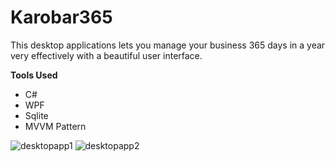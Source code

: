 # Karobar365
This desktop applications lets you manage your business 365 days in a year very effectively with a beautiful user interface.

<b>Tools Used</b>
<ul>
  <li>C#</li>
  <li>WPF</li>
  <li>Sqlite</li>
  <li>MVVM Pattern</li>
  </ul>
  

![desktopapp1](https://user-images.githubusercontent.com/21115664/113523634-4e9c6b00-95c2-11eb-8d62-5ef0816a6bda.png)
![desktopapp2](https://user-images.githubusercontent.com/21115664/113523637-53f9b580-95c2-11eb-8ae4-782e43c81b03.png)
